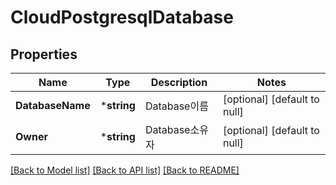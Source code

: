 # CloudPostgresqlDatabase

## Properties
Name | Type | Description | Notes
------------ | ------------- | ------------- | -------------
**DatabaseName** | ***string** | Database이름 | [optional] [default to null]
**Owner** | ***string** | Database소유자 | [optional] [default to null]

[[Back to Model list]](../README.md#documentation-for-models) [[Back to API list]](../README.md#documentation-for-api-endpoints) [[Back to README]](../README.md)


